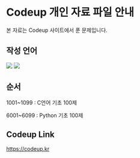 # Codeup 개인 자료 파일 안내
본 자료는 Codeup 사이트에서 푼 문제입니다.
## 작성 언어
<img src="https://img.shields.io/badge/c-A8B9CC?style=for-the-badge&logo=C&logoColor=white"> <img src="https://img.shields.io/badge/Python-3776AB?style=for-the-badge&logo=python&logoColor=white">
## 순서
1001~1099 : C언어 기초 100제

6001~6099 : Python 기초 100제
## Codeup Link
https://codeup.kr

